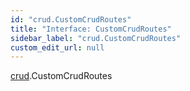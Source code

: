 ```yaml
---
id: "crud.CustomCrudRoutes"
title: "Interface: CustomCrudRoutes"
sidebar_label: "crud.CustomCrudRoutes"
custom_edit_url: null
---
```


[crud](../modules/crud.md).CustomCrudRoutes
